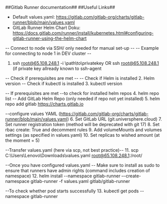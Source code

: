 ##Gitlab Runner documentation##
##Useful Links##
- Default values.yaml: https://gitlab.com/gitlab-org/charts/gitlab-runner/blob/main/values.yaml
- GitLab Runner Helm Chart Doku: https://docs.gitlab.com/runner/install/kubernetes.html#configuring-gitlab-runner-using-the-helm-chart


-- Connect to node via SSH/ only needed for manual set-up --
-- Example for connecting to node 1 in DEV cluster --
1. ssh root@65.108.248.1 -i \path\to\privatekey OR ssh root@65.108.248.1 (if private key allready known to ssh-agent

-- Check if prerequisites are met --
-- Check if Helm is installed
2. Helm version
-- Check if kubectl is installed
3. kubectl version


-- If prerequisites are met
--to check for installed helm repos
4. helm repo list
-- Add GitLab Helm Repo (only needed if repo not yet installed)
5. helm repo add gitlab https://charts.gitlab.io

--configure values YAML (https://gitlab.com/gitlab-org/charts/gitlab-runner/blob/main/values.yaml)
6. Set GitLab URL (git.universphere.cloud)
7. Set runner registration token (method will be deprecated with git 17)
8. Set rbac create: True and decomment rules
9. Add volumeMounts and volumes settings (as specified in values.yaml)
10. Set replicas to wished amount (at the moment = 5)

--Transfer values.yaml (here via scp, not best practice)--
11. scp C:\Users\Lenovo\Downloads\values.yaml root@65.108.248.1:/root/

--Once you have configured values.yaml
-- Make sure to install as sudo to ensure that runners have admin rights (command includes creation of namespace)
12. helm install --namespace gitlab-runner –-create-namespace gitlab-runner -f values.yaml gitlab/gitlab-runner

--To check whether pod starts successfully
13. kubectl get pods --namespace gitlab-runner


